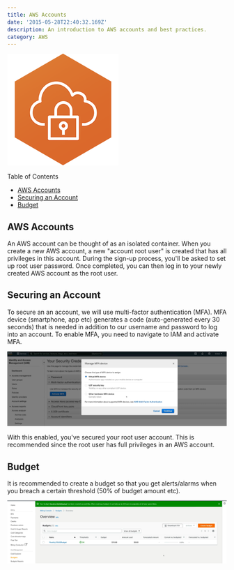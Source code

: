 ```yaml
---
title: AWS Accounts
date: '2015-05-28T22:40:32.169Z'
description: An introduction to AWS accounts and best practices.
category: AWS
---
```


![aws-account](../assets/aws-accounts/account.png)

Table of Contents

- [AWS Accounts](#aws-accounts)
- [Securing an Account](#securing-an-account)
- [Budget](#budget)

## AWS Accounts

An AWS account can be thought of as an isolated container. When you create a new AWS account, a new "account root user" is created that has all privileges in this account. During the sign-up process, you'll be asked to set up root user password. Once completed, you can then log in to your newly created AWS account as the root user.

## Securing an Account

To secure an an account, we will use multi-factor authentication (MFA). MFA device (smartphone, app etc) generates a code (auto-generated every 30 seconds) that is needed in addition to our username and password to log into an account. To enable MFA, you need to navigate to IAM and activate MFA.

![mfa-image](../assets/aws-accounts/mfa.png)

With this enabled, you've secured your root user account. This is recommended since the root user has full privileges in an AWS account.

## Budget

It is recommended to create a budget so that you get alerts/alarms when you breach a certain threshold (50% of budget amount etc).

![budget](../assets/aws-accounts/budget.png)

